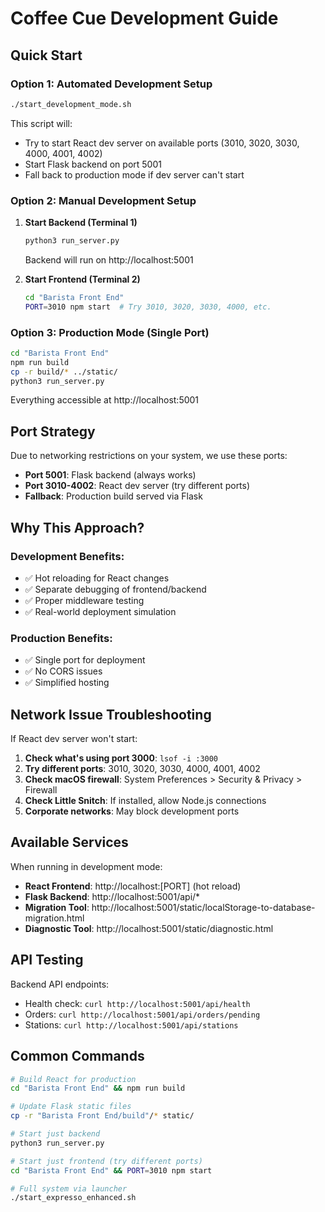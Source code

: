 # Coffee Cue Development Guide

## Quick Start

### Option 1: Automated Development Setup
```bash
./start_development_mode.sh
```
This script will:
- Try to start React dev server on available ports (3010, 3020, 3030, 4000, 4001, 4002)
- Start Flask backend on port 5001
- Fall back to production mode if dev server can't start

### Option 2: Manual Development Setup

1. **Start Backend (Terminal 1)**
   ```bash
   python3 run_server.py
   ```
   Backend will run on http://localhost:5001

2. **Start Frontend (Terminal 2)**
   ```bash
   cd "Barista Front End"
   PORT=3010 npm start  # Try 3010, 3020, 3030, 4000, etc.
   ```

### Option 3: Production Mode (Single Port)
```bash
cd "Barista Front End"
npm run build
cp -r build/* ../static/
python3 run_server.py
```
Everything accessible at http://localhost:5001

## Port Strategy

Due to networking restrictions on your system, we use these ports:
- **Port 5001**: Flask backend (always works)
- **Port 3010-4002**: React dev server (try different ports)
- **Fallback**: Production build served via Flask

## Why This Approach?

### Development Benefits:
- ✅ Hot reloading for React changes
- ✅ Separate debugging of frontend/backend
- ✅ Proper middleware testing
- ✅ Real-world deployment simulation

### Production Benefits:
- ✅ Single port for deployment
- ✅ No CORS issues
- ✅ Simplified hosting

## Network Issue Troubleshooting

If React dev server won't start:
1. **Check what's using port 3000**: `lsof -i :3000`
2. **Try different ports**: 3010, 3020, 3030, 4000, 4001, 4002
3. **Check macOS firewall**: System Preferences > Security & Privacy > Firewall
4. **Check Little Snitch**: If installed, allow Node.js connections
5. **Corporate networks**: May block development ports

## Available Services

When running in development mode:
- **React Frontend**: http://localhost:[PORT] (hot reload)
- **Flask Backend**: http://localhost:5001/api/*
- **Migration Tool**: http://localhost:5001/static/localStorage-to-database-migration.html
- **Diagnostic Tool**: http://localhost:5001/static/diagnostic.html

## API Testing

Backend API endpoints:
- Health check: `curl http://localhost:5001/api/health`
- Orders: `curl http://localhost:5001/api/orders/pending`
- Stations: `curl http://localhost:5001/api/stations`

## Common Commands

```bash
# Build React for production
cd "Barista Front End" && npm run build

# Update Flask static files
cp -r "Barista Front End/build"/* static/

# Start just backend
python3 run_server.py

# Start just frontend (try different ports)
cd "Barista Front End" && PORT=3010 npm start

# Full system via launcher
./start_expresso_enhanced.sh
```